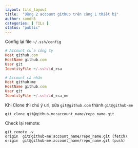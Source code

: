 ```yaml
---
layout: tils_layout
title:  "Dùng 2 account github trên cùng 1 thiết bị"
author: sondh5
categories: [ TILs ]
status: "public"
---
```


Config lại file `~/.ssh/config`

```ruby
# Account của công ty
Host github.com
HostName github.com
User git
IdentityFile ~/.ssh/id_rsa

# Account cá nhân
Host github-me
HostName github.com
User git
IdentityFile ~/.ssh/id_rsa_me
```

Khi Clone thì chú ý url, sửa `git@github.com` thành `git@github-me`
```
git clone git@github-me:account_name/repo_name.git

```

Check lại remote:
```
git remote -v
origin	git@github-me:account_name/repo_name.git (fetch)
origin	git@github-me:account_name/repo_name.git (push)
```
